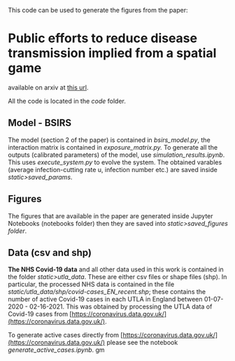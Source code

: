 This code can be used to generate the figures from the paper: 
# Public efforts to reduce disease transmission implied from a spatial game
available on arxiv at [this url](http://arxiv.org/abs/2107.10576). 

All the code is located in the *code* folder.

## Model - BSIRS
The model (section 2 of the paper) is contained in *bsirs_model.py*, the interaction matrix is contained in *exposure_matrix.py.* 
To generate all the outputs (calibrated parameters) of the model, use *simulation_results.ipynb*. This uses *execute_system.py* to evolve the system.
The obtained varables (average infection-cutting rate u, infection number etc.) are saved inside *static>saved_params*.

## Figures
The figures that are available in the paper are generated inside Jupyter Notebooks (notebooks folder) then they are saved into *static>saved_figures folder*.

## Data (csv and shp)
**The NHS Covid-19 data** and all other data used in this work is contained in the folder *static>utla_data*. These are either csv files or shape files (shp). In particular, the processed NHS data is contained in the file *static/utla_data/shp/covid-cases_EN_recent.shp*; these contains the number of active Covid-19 cases in each UTLA in England between 01-07-2020 - 02-16-2021. This was obtained by processing the UTLA data of Covid-19 cases from [https://coronavirus.data.gov.uk/](https://coronavirus.data.gov.uk/).

To generate active cases directly from [https://coronavirus.data.gov.uk/](https://coronavirus.data.gov.uk/)  please see the notebook *generate_active_cases.ipynb*.
gm